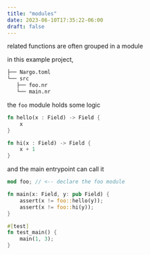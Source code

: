 ```yaml
---
title: "modules"
date: 2023-06-10T17:35:22-06:00
draft: false
---
```


related functions are often grouped in a module

in this example project,
```bash
├── Nargo.toml
└── src
   ├── foo.nr
   └── main.nr
```

the `foo` module holds some logic

```rust {.codebox}
fn hello(x : Field) -> Field {
    x
}

fn hi(x : Field) -> Field {
    x + 1
}
```

and the main entrypoint can call it
```rust {.codebox}
mod foo; // <-- declare the foo module

fn main(x: Field, y: pub Field) {
    assert(x != foo::hello(y));
    assert(x != foo::hi(y));
}

#[test]
fn test_main() {
    main(1, 3);
}
```
